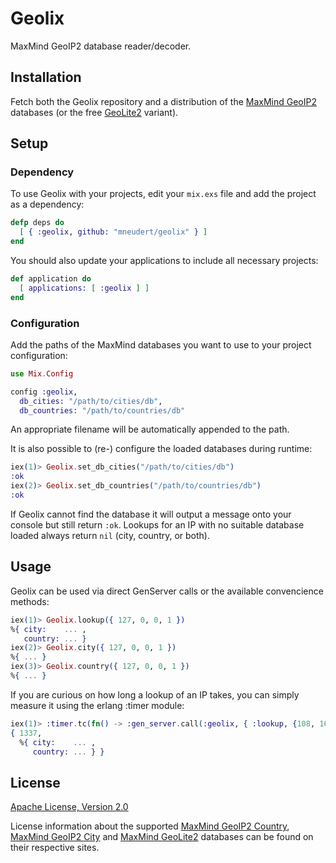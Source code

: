 # Geolix

MaxMind GeoIP2 database reader/decoder.


## Installation

Fetch both the Geolix repository and a distribution of the
[MaxMind GeoIP2](http://dev.maxmind.com/geoip/geoip2/downloadable/)
databases (or the free [GeoLite2](http://dev.maxmind.com/geoip/geoip2/geolite2/)
variant).


## Setup

### Dependency

To use Geolix with your projects, edit your `mix.exs` file and add the project
as a dependency:

```elixir
defp deps do
  [ { :geolix, github: "mneudert/geolix" } ]
end
```

You should also update your applications to include all necessary projects:

```elixir
def application do
  [ applications: [ :geolix ] ]
end
```

### Configuration

Add the paths of the MaxMind databases you want to use to your project
configuration:

```elixir
use Mix.Config

config :geolix,
  db_cities: "/path/to/cities/db",
  db_countries: "/path/to/countries/db"
```

An appropriate filename will be automatically appended to the path.

It is also possible to (re-) configure the loaded databases during runtime:

```elixir
iex(1)> Geolix.set_db_cities("/path/to/cities/db")
:ok
iex(2)> Geolix.set_db_countries("/path/to/countries/db")
:ok
```

If Geolix cannot find the database it will output a message onto your
console but still return `:ok`. Lookups for an IP with no suitable database
loaded always return `nil` (city, country, or both).


## Usage

Geolix can be used via direct GenServer calls or the available convencience
methods:

```elixir
iex(1)> Geolix.lookup({ 127, 0, 0, 1 })
%{ city:    ... ,
   country: ... }
iex(2)> Geolix.city({ 127, 0, 0, 1 })
%{ ... }
iex(3)> Geolix.country({ 127, 0, 0, 1 })
%{ ... }
```

If you are curious on how long a lookup of an IP takes, you can simply measure
it using the erlang :timer module:

```elixir
iex(1)> :timer.tc(fn() -> :gen_server.call(:geolix, { :lookup, {108, 168, 255, 243} }) end)
{ 1337,
  %{ city:    ... ,
     country: ... } }
```


## License

[Apache License, Version 2.0](http://www.apache.org/licenses/LICENSE-2.0)

License information about the supported
[MaxMind GeoIP2 Country](http://www.maxmind.com/en/country),
[MaxMind GeoIP2 City](http://www.maxmind.com/en/city) and
[MaxMind GeoLite2](http://dev.maxmind.com/geoip/geoip2/geolite2/) databases
can be found on their respective sites.
